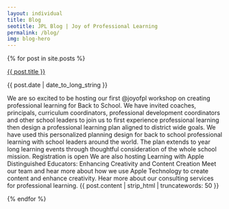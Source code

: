 ```yaml
---
layout: individual
title: Blog
seotitle: JPL Blog | Joy of Professional Learning
permalink: /blog/
img: blog-hero
---
```


{% for post in site.posts %}
<div class="post-area">
  <a href="{{ post.url | prepend: site.baseurl }}" class="bold">{{ post.title }}</a>
  <p class="post-date">{{ post.date | date_to_long_string }}</p>
  <p>We are so excited to be hosting our first @joyofpl workshop on creating professional learning for Back to School. We have invited coaches, principals, curriculum coordinators, professional development coordinators and other school leaders to join us to first experience professional learning  then design a professional learning plan aligned to district wide goals. We have used this personalized planning design for back to school professional learning with school leaders around the world. The plan extends to year long learning events through thoughtful consideration of the whole school mission. 
Registration is open
  <a href="https://conference.iste.org/2017/program/search/detail_session.php?id=108675817"></a>
 We are also hosting Learning with Apple Distinguished Educators: Enhancing Creativity and Content Creation Meet our team and hear more about how we use Apple Technology to create content and enhance creativity. Hear more about our consulting services for professional learning. 
  <a href="https://conference.iste.org/2017/program/search/detail_presenter.php?id=108114820"></a>
    {{ post.content | strip_html | truncatewords: 50 }}
  <p>
<div>
{% endfor %}
